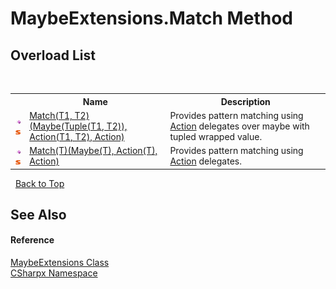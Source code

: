 # MaybeExtensions.Match Method 
 


## Overload List
&nbsp;<table><tr><th></th><th>Name</th><th>Description</th></tr><tr><td>![Public method](media/pubmethod.gif "Public method")![Static member](media/static.gif "Static member")</td><td><a href="M_CSharpx_MaybeExtensions_Match__2">Match(T1, T2)(Maybe(Tuple(T1, T2)), Action(T1, T2), Action)</a></td><td>
Provides pattern matching using <a href="https://docs.microsoft.com/dotnet/api/system.action" target="_blank">Action</a> delegates over maybe with tupled wrapped value.</td></tr><tr><td>![Public method](media/pubmethod.gif "Public method")![Static member](media/static.gif "Static member")</td><td><a href="M_CSharpx_MaybeExtensions_Match__1">Match(T)(Maybe(T), Action(T), Action)</a></td><td>
Provides pattern matching using <a href="https://docs.microsoft.com/dotnet/api/system.action" target="_blank">Action</a> delegates.</td></tr></table>&nbsp;
<a href="#maybeextensions.match-method">Back to Top</a>

## See Also


#### Reference
<a href="T_CSharpx_MaybeExtensions">MaybeExtensions Class</a><br /><a href="N_CSharpx">CSharpx Namespace</a><br />